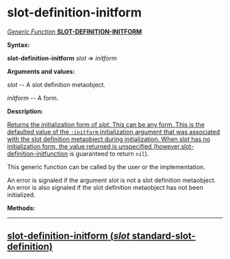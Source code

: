 slot-definition-initform
========================

[*Generic Function* **SLOT-DEFINITION-INITFORM**]()

**Syntax:**

**slot-definition-initform** *slot* => *initform*

**Arguments and values:**

*slot* -- A slot definition metaobject.

*initform* -- A form.

**Description:**

[Returns the initialization form of *slot*. This can be any form. This is the defaulted value of the `:initform` initialization argument that was associated with the slot definition metaobject during initialization. When *slot* has no initialization form, the value returned is unspecified (however,]()[slot-definition-initfunction](slot-definition-initfunction.md) is guaranteed to return `nil`).

This generic function can be called by the user or the implementation.

An error is signaled if the argument *slot* is not a slot definition metaobject. An error is also signaled if the slot definition metaobject has not been initialized.

**Methods:**

  ------------------------------------------------------------------------------------------------------------------------
  [**slot-definition-initform** (*slot* standard-slot-definition)](slot-definition-initform-standard-slot-definition.md)
  ------------------------------------------------------------------------------------------------------------------------


